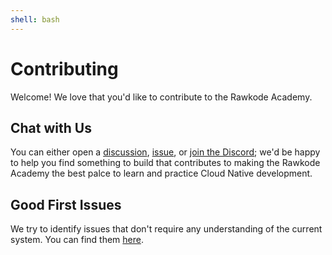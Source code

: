 ```yaml
---
shell: bash
---
```


# Contributing

Welcome! We love that you'd like to contribute to the Rawkode Academy.

## Chat with Us

You can either open a [discussion](https://github.com/RawkodeAcademy/RawkodeAcademy/discussions), [issue](https://github.com/RawkodeAcademy/RawkodeAcademy/issues), or [join the Discord](https://rawkode.chat); we'd be happy to help you find something to build that contributes to making the Rawkode Academy the best palce to learn and practice Cloud Native development.

## Good First Issues

We try to identify issues that don't require any understanding of the current system. You can find them [here](https://github.com/RawkodeAcademy/RawkodeAcademy/issues?q=is%3Aissue+state%3Aopen+label%3A%22Good+First+Issue%22).
